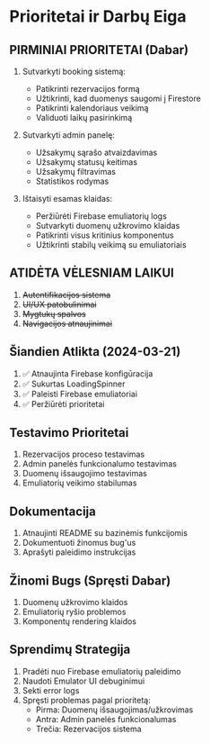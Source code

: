 # Prioritetai ir Darbų Eiga

## PIRMINIAI PRIORITETAI (Dabar)
1. Sutvarkyti booking sistemą:
   - Patikrinti rezervacijos formą
   - Užtikrinti, kad duomenys saugomi į Firestore
   - Patikrinti kalendoriaus veikimą
   - Validuoti laikų pasirinkimą

2. Sutvarkyti admin panelę:
   - Užsakymų sąrašo atvaizdavimas
   - Užsakymų statusų keitimas
   - Užsakymų filtravimas
   - Statistikos rodymas

3. Ištaisyti esamas klaidas:
   - Peržiūrėti Firebase emuliatorių logs
   - Sutvarkyti duomenų užkrovimo klaidas
   - Patikrinti visus kritinius komponentus
   - Užtikrinti stabilų veikimą su emuliatoriais

## ATIDĖTA VĖLESNIAM LAIKUI
1. ~~Autentifikacijos sistema~~
2. ~~UI/UX patobulinimai~~
3. ~~Mygtukų spalvos~~
4. ~~Navigacijos atnaujinimai~~

## Šiandien Atlikta (2024-03-21)
1. ✅ Atnaujinta Firebase konfigūracija
2. ✅ Sukurtas LoadingSpinner
3. ✅ Paleisti Firebase emuliatoriai
4. ✅ Peržiūrėti prioritetai

## Testavimo Prioritetai
1. Rezervacijos proceso testavimas
2. Admin panelės funkcionalumo testavimas
3. Duomenų išsaugojimo testavimas
4. Emuliatorių veikimo stabilumas

## Dokumentacija
1. Atnaujinti README su bazinėmis funkcijomis
2. Dokumentuoti žinomus bug'us
3. Aprašyti paleidimo instrukcijas

## Žinomi Bugs (Spręsti Dabar)
1. Duomenų užkrovimo klaidos
2. Emuliatorių ryšio problemos
3. Komponentų rendering klaidos

## Sprendimų Strategija
1. Pradėti nuo Firebase emuliatorių paleidimo
2. Naudoti Emulator UI debuginimui
3. Sekti error logs
4. Spręsti problemas pagal prioritetą:
   - Pirma: Duomenų išsaugojimas/užkrovimas
   - Antra: Admin panelės funkcionalumas
   - Trečia: Rezervacijos sistema 